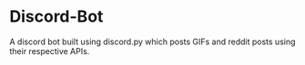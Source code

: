 # Discord-Bot
A discord bot built using discord.py which posts GIFs and reddit posts using their respective APIs.
